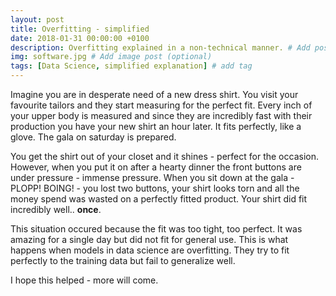 ```yaml
---
layout: post
title: Overfitting - simplified
date: 2018-01-31 00:00:00 +0100
description: Overfitting explained in a non-technical manner. # Add post description (optional)
img: software.jpg # Add image post (optional)
tags: [Data Science, simplified explanation] # add tag
---
```



Imagine you are in desperate need of a new dress shirt. You visit your favourite tailors and they start measuring for the perfect fit.
Every inch of your upper body is measured and since they are incredibly fast with their production you have your new shirt an hour later.
It fits perfectly, like a glove. The gala on saturday is prepared. 

You get the shirt out of your closet and it shines - perfect for the occasion. 
However, when you put it on after a hearty dinner the front buttons are under pressure - immense pressure. 
When you sit down at the gala - PLOPP! BOING! - you lost two buttons, your shirt looks torn and all the money spend was wasted on a perfectly fitted product.
Your shirt did fit incredibly well.. **once**. 

This situation occured because the fit was too tight, too perfect. It was amazing for a single day but did not fit for general use. 
This is what happens when models in data science are overfitting. 
They try to fit perfectly to the training data but fail to generalize well. 

I hope this helped - more will come. 
